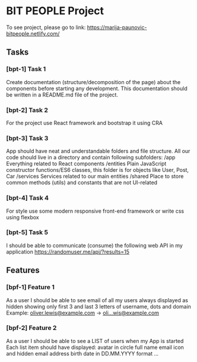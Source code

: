 # BIT PEOPLE Project

To see project, please go to link: https://marija-paunovic-bitpeople.netlify.com/

## Tasks
### [bpt-1] Task 1
Create documentation (structure/decomposition of the page) about the components before starting any development. This documentation should be written in a README.md file of the project.
### [bpt-2] Task 2
For the project use React framework and bootstrap it using CRA
### [bpt-3] Task 3
App should have neat and understandable folders and file structure. All our code should live in a directory and contain following subfolders:
/app
Everything related to React components 
/entities
Plain JavaScript constructor functions/ES6 classes, this folder is for objects like User, Post, Car
/services
Services related to our main entities
/shared
Place to store common methods (utils) and constants that are not UI-related
### [bpt-4] Task 4
For style use some modern responsive front-end framework or write css using flexbox
### [bpt-5] Task 5
I should be able to communicate (consume) the following web API in my application 
https://randomuser.me/api/?results=15

## Features
### [bpf-1] Feature 1
As a user I should be able to see email of all my users always displayed as hidden showing only first 3 and last 3 letters of username, dots and domain
Example: oliver.lewis@example.com -> oli...wis@example.com
### [bpf-2] Feature 2 
As a user I should be able to see a LIST of users when my App is started
Each list item should have displayed:
avatar in circle
full name
email icon and hidden email address
birth date in DD.MM.YYYY format
...
